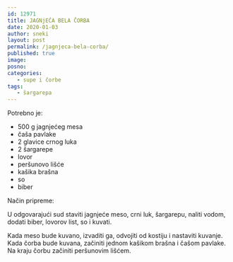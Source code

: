 ```yaml
---
id: 12971
title: JAGNjEĆA BELA ČORBA
date: 2020-01-03
author: sneki
layout: post
permalink: /jagnjeca-bela-corba/
published: true
image: 
posno: 
categories:
   - supe i čorbe
tags:
   - šargarepa
---
```

Potrebno je:

* 500 g jagnjećeg mesa
* čaša pavlake
* 2 glavice crnog luka 
* 2 šargarepe 
* lovor
* peršunovo lišće
* kašika brašna 
* so
* biber 

Način pripreme:

U odgovarajući sud staviti jagnjeće meso, crni luk, šargarepu, naliti vodom, dodati biber, lovorov list, so i kuvati. 

Kada meso bude kuvano, izvaditi ga, odvojiti od kostiju i nastaviti kuvanje. Kada čorba bude kuvana,
začiniti jednom kašikom brašna i čašom pavlake. Na kraju čorbu začiniti peršunovim lišćem.
  

